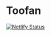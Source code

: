 # Toofan 
[![Netlify Status](https://api.netlify.com/api/v1/badges/8d09adbe-0b5c-4546-b87b-688062a523ed/deploy-status)](https://app.netlify.com/sites/tufan/deploys)
